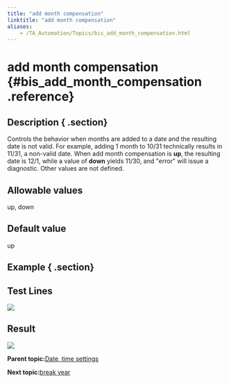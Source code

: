 ```yaml
--- 
title: "add month compensation"
linktitle: "add month compensation"
aliases: 
    - /TA_Automation/Topics/bis_add_month_compensation.html
---
```

# add month compensation {#bis_add_month_compensation .reference}

## Description { .section}

Controls the behavior when months are added to a date and the resulting date is not valid. For example, adding 1 month to 10/31 technically results in 11/31, a non-valid date. When add month compensation is **up**, the resulting date is 12/1, while a value of **down** yields 11/30, and "error" will issue a diagnostic. Other values are not defined.

## Allowable values

up, down

## Default value

up

## Example { .section}

## Test Lines

![](../Images/bis_add_month_compensation_pgm.png)

## Result

![](../Images/bis_add_month_compensation_res.png)

**Parent topic:**[Date, time settings](../../TA_Automation/Topics/bis_date_time.html)

**Next topic:**[break year](../../TA_Automation/Topics/bis_break_year.html)

